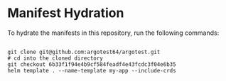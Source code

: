 
# Manifest Hydration

To hydrate the manifests in this repository, run the following commands:

```shell

git clone git@github.com:argotest64/argotest.git
# cd into the cloned directory
git checkout 6b33f1f94e4b9cf584feadf4e43fcdc3f04e6b35
helm template . --name-template my-app --include-crds
```